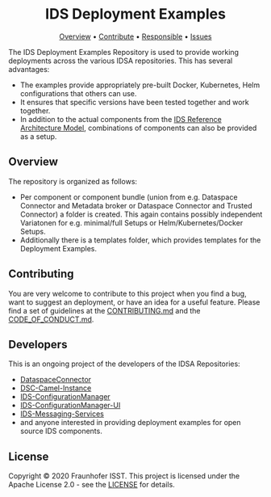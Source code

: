 <h1 align="center">
      IDS Deployment Examples
  <br>
</h1>


<p align="center">
  <a href="#Overview">Overview</a> •
  <a href="#contributing">Contribute</a> •
  <a href="#developers">Responsible</a> •
  <a href="https://github.com/International-Data-Spaces-Association/IDS-Deployment-Examples/issues">Issues</a>
</p>

The IDS Deployment Examples Repository is used to provide working deployments across the various IDSA repositories. This has several advantages:
* The examples provide appropriately pre-built Docker, Kubernetes, Helm configurations that others can use.
* It ensures that specific versions have been tested together and work together.
* In addition to the actual components from the [IDS Reference Architecture Model](https://www.internationaldataspaces.org/wp-content/uploads/2019/03/IDS-Reference-Architecture-Model-3.0.pdf), combinations of components can also be provided as a setup.

## Overview

The repository is organized as follows: 
* Per component or component bundle (union from e.g. Dataspace Connector and Metadata broker or Dataspace Connector and Trusted Connector) a folder is created. This again contains possibly independent Variatonen for e.g. minimal/full Setups or Helm/Kubernetes/Docker Setups.
* Additionally there is a templates folder, which provides templates for the Deployment Examples.


## Contributing

You are very welcome to contribute to this project when you find a bug, want to suggest an
deployment, or have an idea for a useful feature. Please find a set of guidelines at the
[CONTRIBUTING.md](CONTRIBUTING.md) and the [CODE_OF_CONDUCT.md](CODE_OF_CONDUCT.md).

## Developers

This is an ongoing project of the developers of the IDSA Repositories:
* [DataspaceConnector](https://github.com/International-Data-Spaces-Association/DataspaceConnector)
* [DSC-Camel-Instance](https://github.com/International-Data-Spaces-Association/DSC-Camel-Instance)
* [IDS-ConfigurationManager](https://github.com/International-Data-Spaces-Association/IDS-ConfigurationManager)
* [IDS-ConfigurationManager-UI](https://github.com/International-Data-Spaces-Association/IDS-ConfigurationManager-UI)
* [IDS-Messaging-Services](https://github.com/International-Data-Spaces-Association/IDS-Messaging-Services)
* and anyone interested in providing deployment examples for open source IDS components.

## License

Copyright © 2020 Fraunhofer ISST. This project is licensed under the Apache License 2.0 - see the [LICENSE](LICENSE) for details.